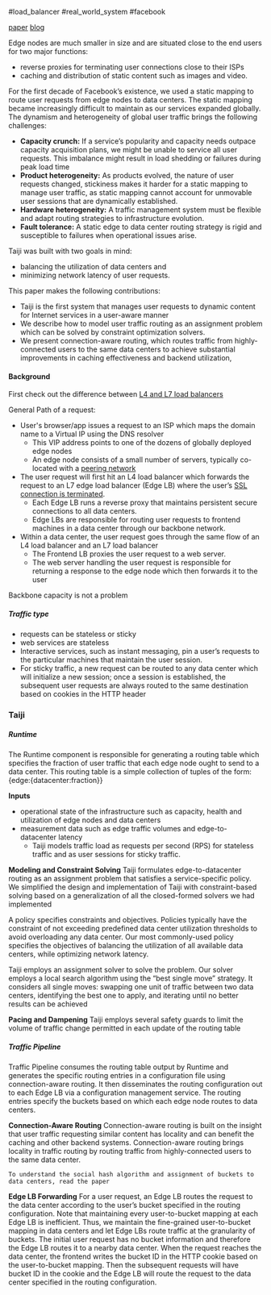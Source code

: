#load_balancer #real_world_system #facebook

[paper](https://research.facebook.com/publications/taiji-managing-global-user-traffic-for-large-scale-internet-services-at-the-edge/) [blog](https://blog.acolyer.org/2019/11/15/facebook-taiji/)

Edge nodes are much smaller in size and are situated close to the end users for two major functions: 
-  reverse proxies for terminating user connections close to their ISPs
-  caching and distribution of static content such as images and video.

For the first decade of Facebook’s existence, we used a static mapping to route user requests from edge nodes to data centers. The static mapping became increasingly difficult to maintain as our services expanded globally. The dynamism and heterogeneity of global user traffic brings the following challenges:

- **Capacity crunch:** If a service’s popularity and capacity needs outpace capacity acquisition plans, we might be unable to service all user requests. This imbalance might result in load shedding or failures during peak load time
- **Product heterogeneity:** As products evolved, the nature of user requests changed, stickiness makes it harder for a static mapping to manage user traffic, as static mapping cannot account for unmovable user sessions that are dynamically established.
- **Hardware heterogeneity:**  A traffic management system must be flexible and adapt routing strategies to infrastructure evolution.
- **Fault tolerance:** A static edge to data center routing strategy is rigid and susceptible to failures when operational issues arise.

Taiji was built with two goals in mind:
- balancing the utilization of data centers and 
- minimizing network latency of user requests.

This paper makes the following contributions:
- Taiji is the first system that manages user requests to dynamic content for Internet services in a user-aware manner
- We describe how to model user traffic routing as an assignment problem which can be solved by constraint optimization solvers.
- We present connection-aware routing, which routes traffic from highly-connected users to the same data centers to achieve substantial improvements in caching effectiveness and backend utilization,

#### Background
First check out the difference between [L4 and L7 load balancers](https://www.a10networks.com/glossary/how-do-layer-4-and-layer-7-load-balancing-differ/)

General Path of a request:
- User's browser/app issues a request to an ISP which maps the domain name to a Virtual IP using the DNS resolver
	- This VIP address points to one of the dozens of globally deployed edge nodes
	- An edge node consists of a small number of servers, typically co-located with a [peering network](https://en.wikipedia.org/wiki/Peering)
- The user request will first hit an L4 load balancer which forwards the request to an L7 edge load balancer (Edge LB) where the user’s [SSL connection is terminated](https://en.wikipedia.org/wiki/TLS_termination_proxy).
	- Each Edge LB runs a reverse proxy that maintains persistent secure connections to all data centers.
	- Edge LBs are responsible for routing user requests to frontend machines in a data center through our backbone network.
- Within a data center, the user request goes through the same flow of an L4 load balancer and an L7 load balancer
	- The Frontend LB proxies the user request to a web server.
	- The web server handling the user request is responsible for returning a response to the edge node which then forwards it to the user

Backbone capacity is not a problem

##### Traffic type
- requests can be stateless or sticky
- web services are stateless
- Interactive services, such as instant messaging, pin a user’s requests to the particular machines that maintain the user session.
- For sticky traffic, a new request can be routed to any data center which will initialize a new session; once a session is established, the subsequent user requests are always routed to the same destination based on cookies in the HTTP header


### Taiji
##### Runtime
The Runtime component is responsible for generating a routing table which specifies the fraction of user traffic that each edge node ought to send to a data center. This routing table is a simple collection of tuples of the form: {edge:{datacenter:fraction}}

**Inputs**
- operational state of the infrastructure such as capacity, health and utilization of edge nodes and data centers
- measurement data such as edge traffic volumes and edge-to-datacenter latency
	- Taiji models traffic load as requests per second (RPS) for stateless traffic and as user sessions for sticky traffic.

**Modeling and Constraint Solving**
Taiji formulates edge-to-datacenter routing as an assignment problem that satisfies a service-specific policy. We simplified the design and implementation of Taiji with constraint-based solving based on a generalization of all the closed-formed solvers we had implemented

A policy specifies constraints and objectives. Policies typically have the constraint of not exceeding predefined data center utilization thresholds to avoid overloading any data center. Our most commonly-used policy specifies the objectives of balancing the utilization of all available data centers, while optimizing network latency.

Taiji employs an assignment solver to solve the problem. Our solver employs a local search algorithm using the “best single move” strategy. It considers all single moves: swapping one unit of traffic between two data centers, identifying the best one to apply, and iterating until no better results can be achieved

**Pacing and Dampening**
Taiji employs several safety guards to limit the volume of traffic change permitted in each update of the routing table

##### Traffic Pipeline
Traffic Pipeline consumes the routing table output by Runtime and generates the specific routing entries in a configuration file using connection-aware routing. It then disseminates the routing configuration out to each Edge LB via a configuration management service. The routing entries specify the buckets based on which each edge node routes to data centers.

**Connection-Aware Routing**
Connection-aware routing is built on the insight that user traffic requesting similar content has locality and can benefit the caching and other backend systems. Connection-aware routing brings locality in traffic routing by routing traffic from highly-connected users to the same data center.

`To understand the social hash algorithm and assignment of buckets to data centers, read the paper`

**Edge LB Forwarding**
For a user request, an Edge LB routes the request to the data center according to the user’s bucket specified in the routing configuration. Note that maintaining every user-to-bucket mapping at each Edge LB is inefficient. Thus, we maintain the fine-grained user-to-bucket mapping in data centers and let Edge LBs route traffic at the granularity of buckets.
The initial user request has no bucket information and therefore the Edge LB routes it to a nearby data center. When the request reaches the data center, the frontend writes the bucket ID in the HTTP cookie based on the user-to-bucket mapping. Then the subsequent requests will have bucket ID in the cookie and the Edge LB will route the request to the data center specified in the routing configuration.